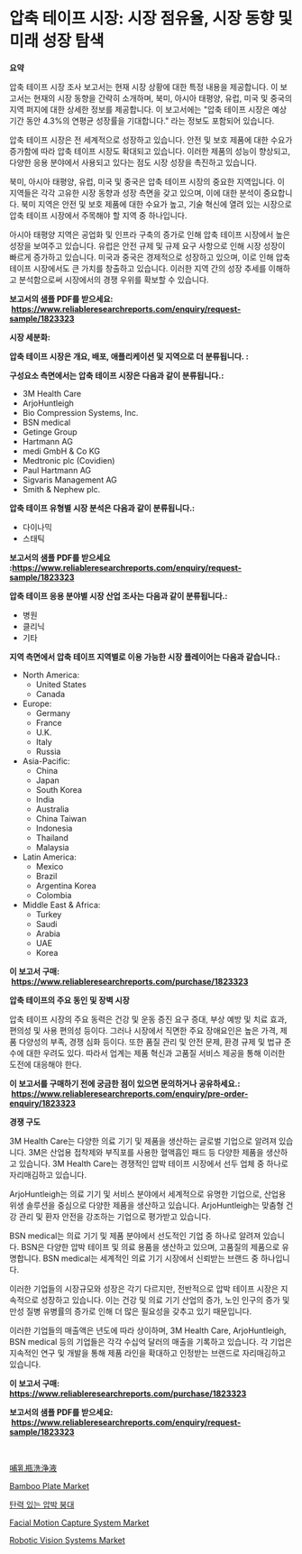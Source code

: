 <p><h1>압축 테이프 시장: 시장 점유율, 시장 동향 및 미래 성장 탐색</h1></p><p><strong>요약</strong></p>
<p><p>압축 테이프 시장 조사 보고서는 현재 시장 상황에 대한 특정 내용을 제공합니다. 이 보고서는 현재의 시장 동향을 간략히 소개하며, 북미, 아시아 태평양, 유럽, 미국 및 중국의 지역 퍼지에 대한 상세한 정보를 제공합니다. 이 보고서에는 "압축 테이프 시장은 예상 기간 동안 4.3%의 연평균 성장률을 기대합니다." 라는 정보도 포함되어 있습니다.</p><p>압축 테이프 시장은 전 세계적으로 성장하고 있습니다. 안전 및 보호 제품에 대한 수요가 증가함에 따라 압축 테이프 시장도 확대되고 있습니다. 이러한 제품의 성능이 향상되고, 다양한 응용 분야에서 사용되고 있다는 점도 시장 성장을 촉진하고 있습니다.</p><p>북미, 아시아 태평양, 유럽, 미국 및 중국은 압축 테이프 시장의 중요한 지역입니다. 이 지역들은 각각 고유한 시장 동향과 성장 측면을 갖고 있으며, 이에 대한 분석이 중요합니다. 북미 지역은 안전 및 보호 제품에 대한 수요가 높고, 기술 혁신에 열려 있는 시장으로 압축 테이프 시장에서 주목해야 할 지역 중 하나입니다.</p><p>아시아 태평양 지역은 공업화 및 인프라 구축의 증가로 인해 압축 테이프 시장에서 높은 성장을 보여주고 있습니다. 유럽은 안전 규제 및 규제 요구 사항으로 인해 시장 성장이 빠르게 증가하고 있습니다. 미국과 중국은 경제적으로 성장하고 있으며, 이로 인해 압축 테이프 시장에서도 큰 가치를 창출하고 있습니다. 이러한 지역 간의 성장 추세를 이해하고 분석함으로써 시장에서의 경쟁 우위를 확보할 수 있습니다.</p></p>
<p><strong>보고서의 샘플 PDF를 받으세요: &nbsp;<a href="https://www.reliableresearchreports.com/enquiry/request-sample/1823323">https://www.reliableresearchreports.com/enquiry/request-sample/1823323</a></strong></p>
<p><strong>시장 세분화:</strong></p>
<p><strong> 압축 테이프 시장은 개요, 배포, 애플리케이션 및 지역으로 더 분류됩니다. :</strong></p>
<p><strong>구성요소 측면에서는 압축 테이프 시장은 다음과 같이 분류됩니다.:</strong></p>
<p><ul><li>3M Health Care</li><li>ArjoHuntleigh</li><li>Bio Compression Systems, Inc.</li><li>BSN medical</li><li>Getinge Group</li><li>Hartmann AG</li><li>medi GmbH & Co KG</li><li>Medtronic plc (Covidien)</li><li>Paul Hartmann AG</li><li>Sigvaris Management AG</li><li>Smith & Nephew plc.</li></ul></p>
<p><strong> 압축 테이프 유형별 시장 분석은 다음과 같이 분류됩니다.:</strong></p>
<p><ul><li>다이나믹</li><li>스태틱</li></ul></p>
<p><strong>보고서의 샘플 PDF를 받으세요 :<a href="https://www.reliableresearchreports.com/enquiry/request-sample/1823323">https://www.reliableresearchreports.com/enquiry/request-sample/1823323</a></strong></p>
<p><strong> 압축 테이프 응용 분야별 시장 산업 조사는 다음과 같이 분류됩니다.:</strong></p>
<p><ul><li>병원</li><li>클리닉</li><li>기타</li></ul></p>
<p><strong>지역 측면에서 압축 테이프 지역별로 이용 가능한 시장 플레이어는 다음과 같습니다.:</strong></p>
<p><ul>
    <li>
        North America:
        <ul>
            <li>United States</li>
            <li>Canada</li>
        </ul>
    </li>
    <li>
        Europe:
        <ul>
            <li>Germany</li>
            <li>France</li>
            <li>U.K.</li>
            <li>Italy</li>
            <li>Russia</li>
        </ul>
    </li>
    <li>
        Asia-Pacific:
        <ul>
            <li>China</li>
            <li>Japan</li>
            <li>South Korea</li>
            <li>India</li>
            <li>Australia</li>
            <li>China Taiwan</li>
            <li>Indonesia</li>
            <li>Thailand</li>
            <li>Malaysia</li>
        </ul>
    </li>
    <li>
        Latin America:
        <ul>
            <li>Mexico</li>
            <li>Brazil</li>
            <li>Argentina Korea</li>
            <li>Colombia</li>
        </ul>
    </li>
    <li>
        Middle East & Africa:
        <ul>
            <li>Turkey</li>
            <li>Saudi</li>
            <li>Arabia</li>
            <li>UAE</li>
            <li>Korea</li>
        </ul>
    </li>
    </ul></p>
<p><strong>이 보고서 구매: &nbsp;<a href="https://www.reliableresearchreports.com/purchase/1823323">https://www.reliableresearchreports.com/purchase/1823323</a></strong></p>
<p><strong>압축 테이프의 주요 동인 및 장벽 시장</strong></p>
<p><p>압축 테이프 시장의 주요 동력은 건강 및 운동 증진 요구 증대, 부상 예방 및 치료 효과, 편의성 및 사용 편의성 등이다. 그러나 시장에서 직면한 주요 장애요인은 높은 가격, 제품 다양성의 부족, 경쟁 심화 등이다. 또한 품질 관리 및 안전 문제, 환경 규제 및 법규 준수에 대한 우려도 있다. 따라서 업계는 제품 혁신과 고품질 서비스 제공을 통해 이러한 도전에 대응해야 한다.</p></p>
<p><strong>이 보고서를 구매하기 전에 궁금한 점이 있으면 문의하거나 공유하세요.: &nbsp;<a href="https://www.reliableresearchreports.com/enquiry/pre-order-enquiry/1823323">https://www.reliableresearchreports.com/enquiry/pre-order-enquiry/1823323</a></strong></p>
<p><strong>경쟁 구도</strong></p>
<p><p>3M Health Care는 다양한 의료 기기 및 제품을 생산하는 글로벌 기업으로 알려져 있습니다. 3M은 산업용 접착제와 부직포를 사용한 혈액흡인 패드 등 다양한 제품을 생산하고 있습니다. 3M Health Care는 경쟁적인 압박 테이프 시장에서 선두 업체 중 하나로 자리매김하고 있습니다.</p><p>ArjoHuntleigh는 의료 기기 및 서비스 분야에서 세계적으로 유명한 기업으로, 산업용 위생 솔루션을 중심으로 다양한 제품을 생산하고 있습니다. ArjoHuntleigh는 맞춤형 건강 관리 및 환자 안전을 강조하는 기업으로 평가받고 있습니다.</p><p>BSN medical는 의료 기기 및 제품 분야에서 선도적인 기업 중 하나로 알려져 있습니다. BSN은 다양한 압박 테이프 및 의료 용품을 생산하고 있으며, 고품질의 제품으로 유명합니다. BSN medical는 세계적인 의료 기기 시장에서 신뢰받는 브랜드 중 하나입니다.</p><p>이러한 기업들의 시장규모와 성장은 각기 다르지만, 전반적으로 압박 테이프 시장은 지속적으로 성장하고 있습니다. 이는 건강 및 의료 기기 산업의 증가, 노인 인구의 증가 및 만성 질병 유병률의 증가로 인해 더 많은 필요성을 갖추고 있기 때문입니다.</p><p>이러한 기업들의 매출액은 년도에 따라 상이하며, 3M Health Care, ArjoHuntleigh, BSN medical 등의 기업들은 각각 수십억 달러의 매출을 기록하고 있습니다. 각 기업은 지속적인 연구 및 개발을 통해 제품 라인을 확대하고 인정받는 브랜드로 자리매김하고 있습니다.</p></p>
<p><strong>이 보고서 구매: &nbsp; <a href="https://www.reliableresearchreports.com/purchase/1823323">https://www.reliableresearchreports.com/purchase/1823323</a></strong></p>
<p><strong>보고서의 샘플 PDF를 받으세요: &nbsp;<a href="https://www.reliableresearchreports.com/enquiry/request-sample/1823323">https://www.reliableresearchreports.com/enquiry/request-sample/1823323</a></strong><strong></strong></p>
<p>&nbsp;</p>
<p><p><a href="https://github.com/lababdou/Market-Research-Report-List-3/blob/main/70540144990.md">哺乳瓶洗浄液</a></p><p><a href="https://github.com/prosalinda88/Market-Research-Report-List-3/blob/main/bamboo-plate-market.md">Bamboo Plate Market</a></p><p><a href="https://github.com/vsoq0zknh59/Market-Research-Report-List-1/blob/main/67357984564.md">탄력 있는 압박 붕대</a></p><p><a href="https://github.com/NorbertYates/Market-Research-Report-List-4/blob/main/facial-motion-capture-system-market.md">Facial Motion Capture System Market</a></p><p><a href="https://view.publitas.com/reportprime-1/robotic-vision-systems-market-share-market-new-trends-analysis-report-by-type-by-application-by-end-use-by-region-and-segment-forecasts-2024-2031/">Robotic Vision Systems Market</a></p></p>